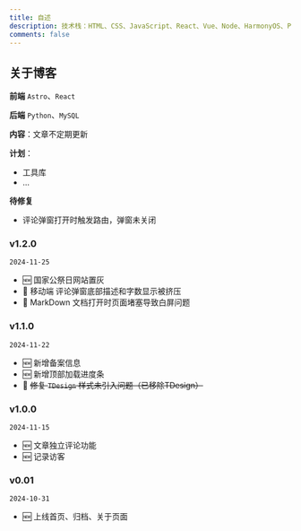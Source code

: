 ```yaml
---
title: 自述
description: 技术栈：HTML、CSS、JavaScript、React、Vue、Node、HarmonyOS、Python、MySQL、Git、Linux、Nginx
comments: false
---
```


## 关于博客
  **前端**  `Astro`、`React`

  **后端**  `Python`、`MySQL`

**内容**：文章不定期更新

**计划**： 
  - 工具库
  - ...

**待修复**
 - 评论弹窗打开时触发路由，弹窗未关闭


### v1.2.0

  `2024-11-25`
  - 🆕 国家公祭日网站置灰
  - 🐞 移动端 评论弹窗底部描述和字数显示被挤压
  - 🐞 MarkDown 文档打开时页面堵塞导致白屏问题

### v1.1.0

  `2024-11-22`
  - 🆕 新增备案信息
  - 🆕 新增顶部加载进度条
  - 🐞 ~~修复 `TDesign` 样式未引入问题（已移除TDesign）~~

### v1.0.0

  `2024-11-15`
  - 🆕 文章独立评论功能
  - 🆕 记录访客

### v0.01

  `2024-10-31`
  -  🆕 上线首页、归档、关于页面


